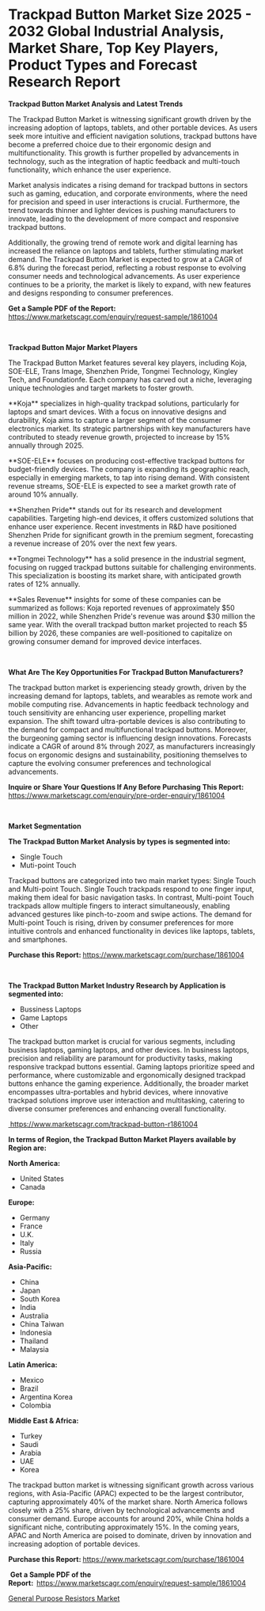 <p><h1>Trackpad Button Market Size 2025 - 2032 Global Industrial Analysis, Market Share, Top Key Players, Product Types and Forecast Research Report</h1></p><p><strong>Trackpad Button Market Analysis and Latest Trends</strong></p>
<p><p>The Trackpad Button Market is witnessing significant growth driven by the increasing adoption of laptops, tablets, and other portable devices. As users seek more intuitive and efficient navigation solutions, trackpad buttons have become a preferred choice due to their ergonomic design and multifunctionality. This growth is further propelled by advancements in technology, such as the integration of haptic feedback and multi-touch functionality, which enhance the user experience.</p><p>Market analysis indicates a rising demand for trackpad buttons in sectors such as gaming, education, and corporate environments, where the need for precision and speed in user interactions is crucial. Furthermore, the trend towards thinner and lighter devices is pushing manufacturers to innovate, leading to the development of more compact and responsive trackpad buttons.</p><p>Additionally, the growing trend of remote work and digital learning has increased the reliance on laptops and tablets, further stimulating market demand. The Trackpad Button Market is expected to grow at a CAGR of 6.8% during the forecast period, reflecting a robust response to evolving consumer needs and technological advancements. As user experience continues to be a priority, the market is likely to expand, with new features and designs responding to consumer preferences.</p></p>
<p><strong>Get a Sample PDF of the Report:&nbsp;</strong> <a href="https://www.marketscagr.com/enquiry/request-sample/1861004?utm_campaign=2320&utm_medium=2&utm_source=Github&utm_content=ia&utm_term=11022025&utm_id=trackpad-button">https://www.marketscagr.com/enquiry/request-sample/1861004</a></p>
<p>&nbsp;</p>
<p><strong>Trackpad Button Major Market Players</strong></p>
<p><p>The Trackpad Button Market features several key players, including Koja, SOE-ELE, Trans Image, Shenzhen Pride, Tongmei Technology, Kingley Tech, and Foundationfe. Each company has carved out a niche, leveraging unique technologies and target markets to foster growth.</p><p>**Koja** specializes in high-quality trackpad solutions, particularly for laptops and smart devices. With a focus on innovative designs and durability, Koja aims to capture a larger segment of the consumer electronics market. Its strategic partnerships with key manufacturers have contributed to steady revenue growth, projected to increase by 15% annually through 2025.</p><p>**SOE-ELE** focuses on producing cost-effective trackpad buttons for budget-friendly devices. The company is expanding its geographic reach, especially in emerging markets, to tap into rising demand. With consistent revenue streams, SOE-ELE is expected to see a market growth rate of around 10% annually.</p><p>**Shenzhen Pride** stands out for its research and development capabilities. Targeting high-end devices, it offers customized solutions that enhance user experience. Recent investments in R&D have positioned Shenzhen Pride for significant growth in the premium segment, forecasting a revenue increase of 20% over the next few years.</p><p>**Tongmei Technology** has a solid presence in the industrial segment, focusing on rugged trackpad buttons suitable for challenging environments. This specialization is boosting its market share, with anticipated growth rates of 12% annually.</p><p>**Sales Revenue** insights for some of these companies can be summarized as follows: Koja reported revenues of approximately $50 million in 2022, while Shenzhen Pride's revenue was around $30 million the same year. With the overall trackpad button market projected to reach $5 billion by 2026, these companies are well-positioned to capitalize on growing consumer demand for improved device interfaces.</p></p>
<p>&nbsp;</p>
<p><strong>What Are The Key Opportunities For Trackpad Button Manufacturers?</strong></p>
<p><p>The trackpad button market is experiencing steady growth, driven by the increasing demand for laptops, tablets, and wearables as remote work and mobile computing rise. Advancements in haptic feedback technology and touch sensitivity are enhancing user experience, propelling market expansion. The shift toward ultra-portable devices is also contributing to the demand for compact and multifunctional trackpad buttons. Moreover, the burgeoning gaming sector is influencing design innovations. Forecasts indicate a CAGR of around 8% through 2027, as manufacturers increasingly focus on ergonomic designs and sustainability, positioning themselves to capture the evolving consumer preferences and technological advancements.</p></p>
<p><strong>Inquire or Share Your Questions If Any Before Purchasing This Report:</strong> <a href="https://www.marketscagr.com/enquiry/pre-order-enquiry/1861004?utm_campaign=2320&utm_medium=2&utm_source=Github&utm_content=ia&utm_term=11022025&utm_id=trackpad-button">https://www.marketscagr.com/enquiry/pre-order-enquiry/1861004</a></p>
<p>&nbsp;</p>
<p><strong>Market Segmentation</strong></p>
<p><strong>The Trackpad Button Market Analysis by types is segmented into:</strong></p>
<p><ul><li>Single Touch</li><li>Muti-point Touch</li></ul></p>
<p><p>Trackpad buttons are categorized into two main market types: Single Touch and Multi-point Touch. Single Touch trackpads respond to one finger input, making them ideal for basic navigation tasks. In contrast, Multi-point Touch trackpads allow multiple fingers to interact simultaneously, enabling advanced gestures like pinch-to-zoom and swipe actions. The demand for Multi-point Touch is rising, driven by consumer preferences for more intuitive controls and enhanced functionality in devices like laptops, tablets, and smartphones.</p></p>
<p><strong>Purchase this Report:&nbsp;</strong><a href="https://www.marketscagr.com/purchase/1861004?utm_campaign=2320&utm_medium=2&utm_source=Github&utm_content=ia&utm_term=11022025&utm_id=trackpad-button">https://www.marketscagr.com/purchase/1861004</a></p>
<p>&nbsp;</p>
<p><strong>The Trackpad Button Market Industry Research by Application is segmented into:</strong></p>
<p><ul><li>Bussiness Laptops</li><li>Game Laptops</li><li>Other</li></ul></p>
<p><p>The trackpad button market is crucial for various segments, including business laptops, gaming laptops, and other devices. In business laptops, precision and reliability are paramount for productivity tasks, making responsive trackpad buttons essential. Gaming laptops prioritize speed and performance, where customizable and ergonomically designed trackpad buttons enhance the gaming experience. Additionally, the broader market encompasses ultra-portables and hybrid devices, where innovative trackpad solutions improve user interaction and multitasking, catering to diverse consumer preferences and enhancing overall functionality.</p></p>
<p><a href="https://www.marketscagr.com/trackpad-button-r1861004?utm_campaign=2320&utm_medium=2&utm_source=Github&utm_content=ia&utm_term=11022025&utm_id=trackpad-button">&nbsp;https://www.marketscagr.com/trackpad-button-r1861004</a></p>
<p><strong>In terms of Region, the Trackpad Button Market Players available by Region are:</strong></p>
<p>
    <p> <strong> North America: </strong>
        <ul>
            <li>United States</li>
            <li>Canada</li>
        </ul>
        </p> 
    <p> <strong> Europe: </strong>
        <ul>
            <li>Germany</li>
            <li>France</li>
            <li>U.K.</li>
            <li>Italy</li>
            <li>Russia</li>
        </ul>
        </p> 
    <p> <strong> Asia-Pacific: </strong>
        <ul>
            <li>China</li>
            <li>Japan</li>
            <li>South Korea</li>
            <li>India</li>
            <li>Australia</li>
            <li>China Taiwan</li>
            <li>Indonesia</li>
            <li>Thailand</li>
            <li>Malaysia</li>
        </ul>
        </p> 
    <p> <strong> Latin America: </strong>
        <ul>
            <li>Mexico</li>
            <li>Brazil</li>
            <li>Argentina Korea</li>
            <li>Colombia</li>
        </ul>
        </p> 
    <p> <strong> Middle East & Africa: </strong>
        <ul>
            <li>Turkey</li>
            <li>Saudi</li>
            <li>Arabia</li>
            <li>UAE</li>
            <li>Korea</li>
        </ul>
    </p>
    </p>
<p><p>The trackpad button market is witnessing significant growth across various regions, with Asia-Pacific (APAC) expected to be the largest contributor, capturing approximately 40% of the market share. North America follows closely with a 25% share, driven by technological advancements and consumer demand. Europe accounts for around 20%, while China holds a significant niche, contributing approximately 15%. In the coming years, APAC and North America are poised to dominate, driven by innovation and increasing adoption of portable devices.</p></p>
<p><strong>Purchase this Report: </strong><a href="https://www.marketscagr.com/purchase/1861004?utm_campaign=2320&utm_medium=2&utm_source=Github&utm_content=ia&utm_term=11022025&utm_id=trackpad-button">https://www.marketscagr.com/purchase/1861004</a></p>
<p>&nbsp;<strong>Get a Sample PDF of the Report:&nbsp;&nbsp;</strong><a href="https://www.marketscagr.com/enquiry/request-sample/1861004?utm_campaign=2320&utm_medium=2&utm_source=Github&utm_content=ia&utm_term=11022025&utm_id=trackpad-button">https://www.marketscagr.com/enquiry/request-sample/1861004</a></p>
<p><strong></strong></p>
<p><p><a href="https://github.com/dierdrecrichton210/Market-Research-Report-List-1/blob/main/general-purpose-resistors-market.md?utm_campaign=2320&utm_medium=2&utm_source=Github&utm_content=ia&utm_term=11022025&utm_id=trackpad-button">General Purpose Resistors Market</a></p></p>